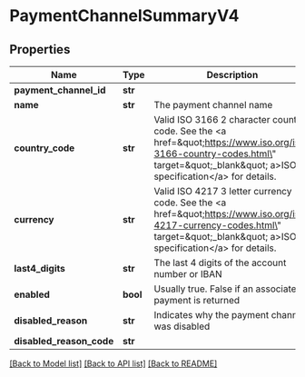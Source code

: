 # PaymentChannelSummaryV4

## Properties
Name | Type | Description | Notes
------------ | ------------- | ------------- | -------------
**payment_channel_id** | **str** |  | 
**name** | **str** | The payment channel name | 
**country_code** | **str** | Valid ISO 3166 2 character country code. See the &lt;a href&#x3D;\&quot;https://www.iso.org/iso-3166-country-codes.html\&quot; target&#x3D;\&quot;_blank\&quot; a&gt;ISO specification&lt;/a&gt; for details. | 
**currency** | **str** | Valid ISO 4217 3 letter currency code. See the &lt;a href&#x3D;\&quot;https://www.iso.org/iso-4217-currency-codes.html\&quot; target&#x3D;\&quot;_blank\&quot; a&gt;ISO specification&lt;/a&gt; for details. | 
**last4_digits** | **str** | The last 4 digits of the account number or IBAN | [optional] 
**enabled** | **bool** | Usually true. False if an associated payment is returned | 
**disabled_reason** | **str** | Indicates why the payment channel was disabled | [optional] 
**disabled_reason_code** | **str** |  | [optional] 

[[Back to Model list]](../README.md#documentation-for-models) [[Back to API list]](../README.md#documentation-for-api-endpoints) [[Back to README]](../README.md)


